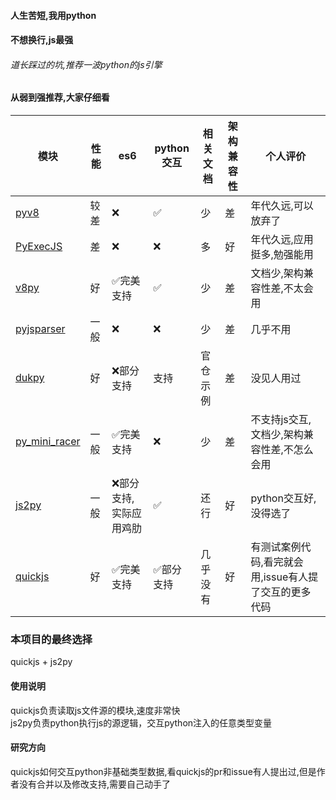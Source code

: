 #### 人生苦短,我用python
#### 不想换行,js最强
###### 道长踩过的坑,推荐一波python的js引擎

#### 从弱到强推荐,大家仔细看

|  模块   | 性能  | es6| python交互|相关文档|架构兼容性|个人评价|
|  ----  | ----  |----  |----  |----  |----  |----  |
| [pyv8](https://github.com/emmetio/pyv8-binaries)|较差|❌|✅|少|差|年代久远,可以放弃了
| [PyExecJS](https://github.com/doloopwhile/PyExecJS)|差|❌ |❌|多|好|年代久远,应用挺多,勉强能用
| [v8py](https://github.com/tbodt/v8py)|好|✅完美支持|✅|少|差|文档少,架构兼容性差,不太会用
| [pyjsparser](https://github.com/PiotrDabkowski/pyjsparser)|一般|❌|❌|少|差|几乎不用
| [dukpy](https://github.com/amol-/dukpy)|好|❌部分支持|支持|官仓示例|差|没见人用过
| [py_mini_racer](https://github.com/sqreen/PyMiniRacer)|一般|✅完美支持|❌|少|差|不支持js交互,文档少,架构兼容性差,不怎么会用
| [js2py](https://github.com/PiotrDabkowski/Js2Py)  | 一般 |❌部分支持,实际应用鸡肋|✅|还行|好|python交互好,没得选了
| [quickjs](https://github.com/PetterS/quickjs)  | 好 |✅完美支持|✅部分支持|几乎没有|好|有测试案例代码,看完就会用,issue有人提了交互的更多代码


### 本项目的最终选择

quickjs + js2py  

#### 使用说明
quickjs负责读取js文件源的模块,速度非常快  
js2py负责python执行js的源逻辑，交互python注入的任意类型变量  
#### 研究方向
quickjs如何交互python非基础类型数据,看quickjs的pr和issue有人提出过,但是作者没有合并以及修改支持,需要自己动手了
